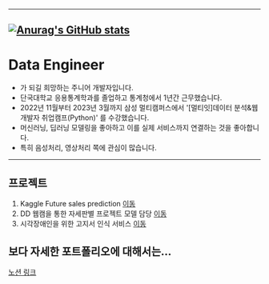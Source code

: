 
---------------------------
[![Anurag's GitHub stats](https://github-readme-stats.vercel.app/api?username=KO-JUNSUNG)](https://github.com/anuraghazra/github-readme-stats)
---------------------

# Data Engineer
- 가 되길 희망하는 주니어 개발자입니다.
- 단국대학교 응용통계학과를 졸업하고 통계청에서 1년간 근무했습니다.
- 2022년 11월부터 2023년 3월까지 삼성 멀티캠퍼스에서 '[멀티잇]데이터 분석&웹 개발자 취업캠프(Python)' 를 수강했습니다.
- 머신러닝, 딥러닝 모델링을 좋아하고 이를 실제 서비스까지 연결하는 것을 좋아합니다.
- 특히 음성처리, 영상처리 쪽에 관심이 많습니다.

-----------------------------
## 프로젝트
1) Kaggle Future sales prediction [이동](https://github.com/KO-JUNSUNG/Project_kaggle)
2) DD 웹캠을 통한 자세판별 프로젝트 모델 담당 [이동](https://github.com/FlamingBGJ/pose_tracking_project_class1)
3) 시각장애인을 위한 고지서 인식 서비스 [이동](https://github.com/KO-JUNSUNG/Project_Voice) 

## 보다 자세한 포트폴리오에 대해서는...

[노션 링크](https://pricey-drawbridge-e16.notion.site/JunSeong-KO-0ac5ed1e7c5e4d18bd10f7e709657788)
